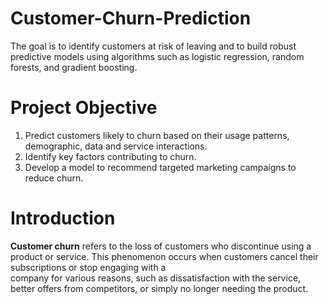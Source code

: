 # **Customer-Churn-Prediction**
  The goal is to identify customers at risk of leaving and to build robust predictive models using algorithms such as logistic regression, random forests, and gradient boosting.

# **Project Objective**
  1. Predict customers likely to churn based on their usage patterns, demographic, data and service interactions.
  2. Identify key factors contributing to churn.
  3. Develop a model to recommend targeted marketing campaigns to reduce churn.

# **Introduction**
  **Customer churn** refers to the loss of customers who discontinue using a product or service. This phenomenon occurs when customers cancel their subscriptions or stop engaging with a     
  company for various reasons, such as dissatisfaction with the service, better offers from competitors, or simply no longer needing the product.
